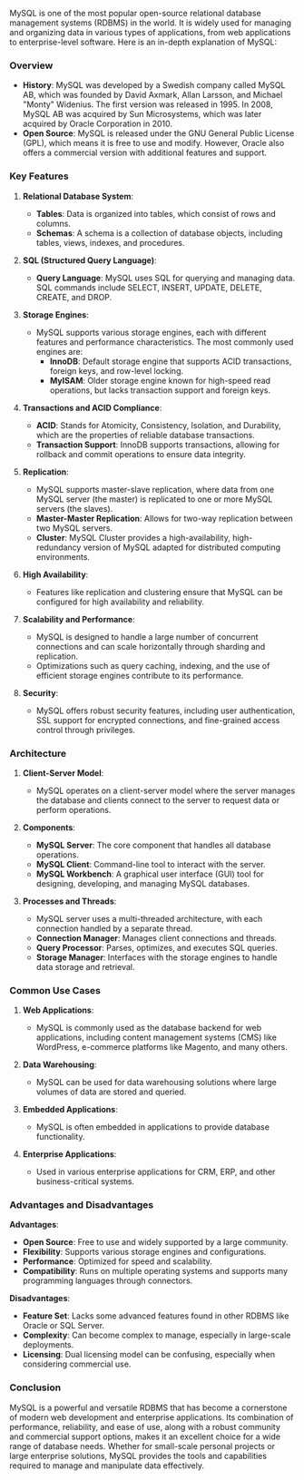 MySQL is one of the most popular open-source relational database management systems (RDBMS) in the world. It is widely used for managing and organizing data in various types of applications, from web applications to enterprise-level software. Here is an in-depth explanation of MySQL:

### Overview

- **History**: MySQL was developed by a Swedish company called MySQL AB, which was founded by David Axmark, Allan Larsson, and Michael "Monty" Widenius. The first version was released in 1995. In 2008, MySQL AB was acquired by Sun Microsystems, which was later acquired by Oracle Corporation in 2010.
- **Open Source**: MySQL is released under the GNU General Public License (GPL), which means it is free to use and modify. However, Oracle also offers a commercial version with additional features and support.

### Key Features

1. **Relational Database System**:
   - **Tables**: Data is organized into tables, which consist of rows and columns.
   - **Schemas**: A schema is a collection of database objects, including tables, views, indexes, and procedures.

2. **SQL (Structured Query Language)**:
   - **Query Language**: MySQL uses SQL for querying and managing data. SQL commands include SELECT, INSERT, UPDATE, DELETE, CREATE, and DROP.

3. **Storage Engines**:
   - MySQL supports various storage engines, each with different features and performance characteristics. The most commonly used engines are:
     - **InnoDB**: Default storage engine that supports ACID transactions, foreign keys, and row-level locking.
     - **MyISAM**: Older storage engine known for high-speed read operations, but lacks transaction support and foreign keys.

4. **Transactions and ACID Compliance**:
   - **ACID**: Stands for Atomicity, Consistency, Isolation, and Durability, which are the properties of reliable database transactions.
   - **Transaction Support**: InnoDB supports transactions, allowing for rollback and commit operations to ensure data integrity.

5. **Replication**:
   - MySQL supports master-slave replication, where data from one MySQL server (the master) is replicated to one or more MySQL servers (the slaves).
   - **Master-Master Replication**: Allows for two-way replication between two MySQL servers.
   - **Cluster**: MySQL Cluster provides a high-availability, high-redundancy version of MySQL adapted for distributed computing environments.

6. **High Availability**:
   - Features like replication and clustering ensure that MySQL can be configured for high availability and reliability.

7. **Scalability and Performance**:
   - MySQL is designed to handle a large number of concurrent connections and can scale horizontally through sharding and replication.
   - Optimizations such as query caching, indexing, and the use of efficient storage engines contribute to its performance.

8. **Security**:
   - MySQL offers robust security features, including user authentication, SSL support for encrypted connections, and fine-grained access control through privileges.

### Architecture

1. **Client-Server Model**:
   - MySQL operates on a client-server model where the server manages the database and clients connect to the server to request data or perform operations.

2. **Components**:
   - **MySQL Server**: The core component that handles all database operations.
   - **MySQL Client**: Command-line tool to interact with the server.
   - **MySQL Workbench**: A graphical user interface (GUI) tool for designing, developing, and managing MySQL databases.

3. **Processes and Threads**:
   - MySQL server uses a multi-threaded architecture, with each connection handled by a separate thread.
   - **Connection Manager**: Manages client connections and threads.
   - **Query Processor**: Parses, optimizes, and executes SQL queries.
   - **Storage Manager**: Interfaces with the storage engines to handle data storage and retrieval.

### Common Use Cases

1. **Web Applications**:
   - MySQL is commonly used as the database backend for web applications, including content management systems (CMS) like WordPress, e-commerce platforms like Magento, and many others.

2. **Data Warehousing**:
   - MySQL can be used for data warehousing solutions where large volumes of data are stored and queried.

3. **Embedded Applications**:
   - MySQL is often embedded in applications to provide database functionality.

4. **Enterprise Applications**:
   - Used in various enterprise applications for CRM, ERP, and other business-critical systems.

### Advantages and Disadvantages

**Advantages**:
- **Open Source**: Free to use and widely supported by a large community.
- **Flexibility**: Supports various storage engines and configurations.
- **Performance**: Optimized for speed and scalability.
- **Compatibility**: Runs on multiple operating systems and supports many programming languages through connectors.

**Disadvantages**:
- **Feature Set**: Lacks some advanced features found in other RDBMS like Oracle or SQL Server.
- **Complexity**: Can become complex to manage, especially in large-scale deployments.
- **Licensing**: Dual licensing model can be confusing, especially when considering commercial use.

### Conclusion

MySQL is a powerful and versatile RDBMS that has become a cornerstone of modern web development and enterprise applications. Its combination of performance, reliability, and ease of use, along with a robust community and commercial support options, makes it an excellent choice for a wide range of database needs. Whether for small-scale personal projects or large enterprise solutions, MySQL provides the tools and capabilities required to manage and manipulate data effectively.
